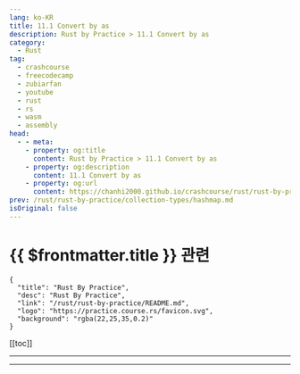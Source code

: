 ```yaml
---
lang: ko-KR
title: 11.1 Convert by as
description: Rust by Practice > 11.1 Convert by as
category: 
  - Rust
tag: 
  - crashcourse
  - freecodecamp
  - zubiarfan
  - youtube
  - rust
  - rs
  - wasm
  - assembly
head:
  - - meta:
    - property: og:title
      content: Rust by Practice > 11.1 Convert by as
    - property: og:description
      content: 11.1 Convert by as
    - property: og:url
      content: https://chanhi2000.github.io/crashcourse/rust/rust-by-practice/type-conversion/as.html
prev: /rust/rust-by-practice/collection-types/hashmap.md
isOriginal: false
---
```


# {{ $frontmatter.title }} 관련

```component VPCard
{
  "title": "Rust By Practice",
  "desc": "Rust By Practice",
  "link": "/rust/rust-by-practice/README.md",
  "logo": "https://practice.course.rs/favicon.svg",
  "background": "rgba(22,25,35,0.2)"
}
```

[[toc]]

---

<SiteInfo
  name="12.1 Convert by as | Rust By Practice"
  desc="12.1 Convert by as"
  url="https://practice.rs/type-conversion/as.html"
  logo="https://practice.course.rs/favicon.svg"
  preview="https://github.com/sunface/rust-by-practice/blob/master/en/assets/header.jpg?raw=true"/>

<!-- TODO: 작성 -->

---

<TagLinks />